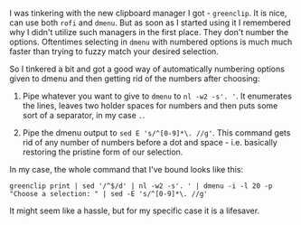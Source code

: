 I was tinkering with the new clipboard manager I got - `greenclip`. It is nice, can use both `rofi` and `dmenu`. But as soon as I started using it I remembered why I didn't utilize such managers in the first place. They don't number the options. Oftentimes selecting in `dmenu` with numbered options is much much faster than trying to fuzzy match your desired selection.

So I tinkered a bit and got a good way of automatically numbering options given to dmenu and then getting rid of the numbers after choosing:

1. Pipe whatever you want to give to `dmenu` to `nl -w2 -s'. '`. It enumerates the lines, leaves two holder spaces for numbers and then puts some sort of a separator, in my case `.`. 

2.  Pipe the dmenu output to `sed E 's/^[0-9]*\. //g'`. This command gets rid of any number of numbers before a dot and space - i.e. basically restoring the pristine form of our selection. 

In my case, the whole command that I've bound looks like this:
```
greenclip print | sed '/^$/d' | nl -w2 -s'. ' | dmenu -i -l 20 -p "Choose a selection: " | sed -E 's/^[0-9]*\. //g'
```
It might seem like a hassle, but for my specific case it is a lifesaver. 

